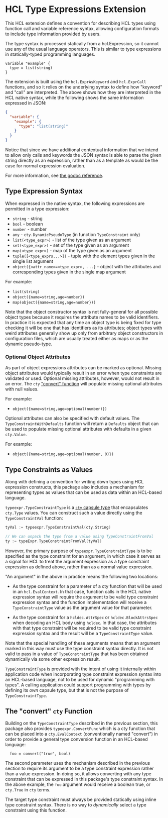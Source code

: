 # HCL Type Expressions Extension

This HCL extension defines a convention for describing HCL types using function
call and variable reference syntax, allowing configuration formats to include
type information provided by users.

The type syntax is processed statically from a hcl.Expression, so it cannot
use any of the usual language operators. This is similar to type expressions
in statically-typed programming languages.

```hcl
variable "example" {
  type = list(string)
}
```

The extension is built using the `hcl.ExprAsKeyword` and `hcl.ExprCall`
functions, and so it relies on the underlying syntax to define how "keyword"
and "call" are interpreted. The above shows how they are interpreted in
the HCL native syntax, while the following shows the same information
expressed in JSON:

```json
{
  "variable": {
    "example": {
      "type": "list(string)"
    }
  }
}
```

Notice that since we have additional contextual information that we intend
to allow only calls and keywords the JSON syntax is able to parse the given
string directly as an expression, rather than as a template as would be
the case for normal expression evaluation.

For more information, see [the godoc reference](http://godoc.org/github.com/hashicorp/hcl/v2/ext/typeexpr).

## Type Expression Syntax

When expressed in the native syntax, the following expressions are permitted
in a type expression:

* `string` - string
* `bool` - boolean
* `number` - number
* `any` - `cty.DynamicPseudoType` (in function `TypeConstraint` only)
* `list(<type_expr>)` - list of the type given as an argument
* `set(<type_expr>)` - set of the type given as an argument
* `map(<type_expr>)` - map of the type given as an argument
* `tuple([<type_exprs...>])` - tuple with the element types given in the single list argument
* `object({<attr_name>=<type_expr>, ...}` - object with the attributes and corresponding types given in the single map argument

For example:

* `list(string)`
* `object({name=string,age=number})`
* `map(object({name=string,age=number}))`

Note that the object constructor syntax is not fully-general for all possible
object types because it requires the attribute names to be valid identifiers.
In practice it is expected that any time an object type is being fixed for
type checking it will be one that has identifiers as its attributes; object
types with weird attributes generally show up only from arbitrary object
constructors in configuration files, which are usually treated either as maps
or as the dynamic pseudo-type.

### Optional Object Attributes

As part of object expressions attributes can be marked as optional. Missing
object attributes would typically result in an error when type constraints are
validated or used. Optional missing attributes, however, would not result in an
error. The `cty` ["convert" function](#the-convert-cty-function) will populate
missing optional attributes with null values.

For example:

* `object({name=string,age=optional(number)})`

Optional attributes can also be specified with default values. The
`TypeConstraintWithDefaults` function will return a `Defaults` object that can
be used to populate missing optional attributes with defaults in a given
`cty.Value`.

For example:

* `object({name=string,age=optional(number, 0)})`

## Type Constraints as Values

Along with defining a convention for writing down types using HCL expression
constructs, this package also includes a mechanism for representing types as
values that can be used as data within an HCL-based language.

`typeexpr.TypeConstraintType` is a
[`cty` capsule type](https://github.com/zclconf/go-cty/blob/master/docs/types.md#capsule-types)
that encapsulates `cty.Type` values. You can construct such a value directly
using the `TypeConstraintVal` function:

```go
tyVal := typeexpr.TypeConstraintVal(cty.String)

// We can unpack the type from a value using TypeConstraintFromVal
ty := typeExpr.TypeConstraintFromVal(tyVal)
```

However, the primary purpose of `typeexpr.TypeConstraintType` is to be
specified as the type constraint for an argument, in which case it serves
as a signal for HCL to treat the argument expression as a type constraint
expression as defined above, rather than as a normal value expression.

"An argument" in the above in practice means the following two locations:

* As the type constraint for a parameter of a cty function that will be
  used in an `hcl.EvalContext`. In that case, function calls in the HCL
  native expression syntax will require the argument to be valid type constraint
  expression syntax and the function implementation will receive a
  `TypeConstraintType` value as the argument value for that parameter.

* As the type constraint for a `hcldec.AttrSpec` or `hcldec.BlockAttrsSpec`
  when decoding an HCL body using `hcldec`. In that case, the attributes
  with that type constraint will be required to be valid type constraint
  expression syntax and the result will be a `TypeConstraintType` value.

Note that the special handling of these arguments means that an argument
marked in this way must use the type constraint syntax directly. It is not
valid to pass in a value of `TypeConstraintType` that has been obtained
dynamically via some other expression result.

`TypeConstraintType` is provided with the intent of using it internally within
application code when incorporating type constraint expression syntax into
an HCL-based language, not to be used for dynamic "programming with types". A
calling application could support programming with types by defining its _own_
capsule type, but that is not the purpose of `TypeConstraintType`.

## The "convert" `cty` Function

Building on the `TypeConstraintType` described in the previous section, this
package also provides `typeexpr.ConvertFunc` which is a cty function that
can be placed into a `cty.EvalContext` (conventionally named "convert") in
order to provide a general type conversion function in an HCL-based language:

```hcl
  foo = convert("true", bool)
```

The second parameter uses the mechanism described in the previous section to
require its argument to be a type constraint expression rather than a value
expression. In doing so, it allows converting with any type constraint that
can be expressed in this package's type constraint syntax. In the above example,
the `foo` argument would receive a boolean true, or `cty.True` in `cty` terms.

The target type constraint must always be provided statically using inline
type constraint syntax. There is no way to _dynamically_ select a type
constraint using this function.
